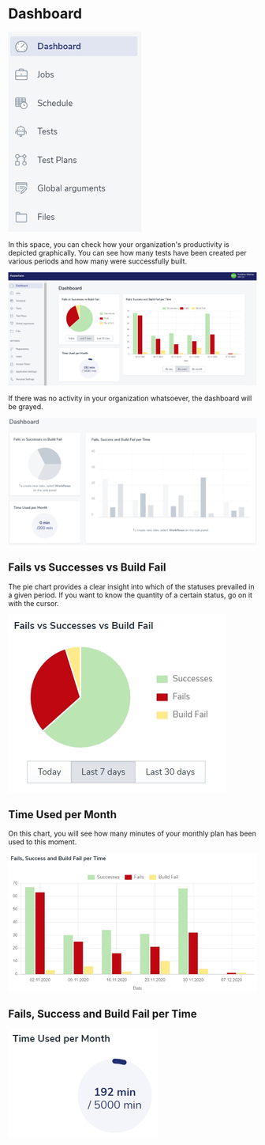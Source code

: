 # Dashboard

![dash](../../../assets/images/dash2.jpg)

In this space, you can check how your organization's productivity is depicted graphically. You can see how many tests have been created per various periods and how many were successfully built.

![dash1](../../../assets/images/dash1.jpg)

If there was no activity in your organization whatsoever, the dashboard will be grayed.

![grey](../../../assets/images/dash6.jpg)

## Fails vs Successes vs Build Fail

The pie chart provides a clear insight into which of the statuses prevailed in a given period.
If you want to know the quantity of a certain status, go on it with the cursor.

![dash](../../../assets/images/dash3.jpg)

## Time Used per Month

On this chart, you will see how many minutes of your monthly plan has been used to this moment. 

![dash1](../../../assets/images/dash4.jpg)

## Fails, Success and Build Fail per Time



![dash2](../../../assets/images/dash5.jpg)

